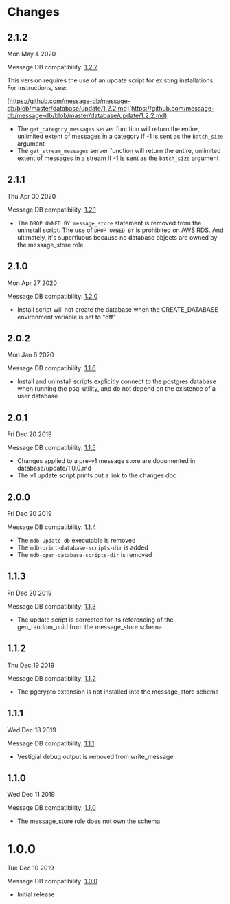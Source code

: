 # Changes

## 2.1.2

Mon May 4 2020

Message DB compatibility: [1.2.2](https://github.com/message-db/message-db/releases/tag/v1.2.2)

This version requires the use of an update script for existing installations. For instructions, see:

[https://github.com/message-db/message-db/blob/master/database/update/1.2.2.md](https://github.com/message-db/message-db/blob/master/database/update/1.2.2.md)

- The `get_category_messages` server function will return the entire, unlimited extent of messages in a category if -1 is sent as the `batch_size` argument
- The `get_stream_messages` server function will return the entire, unlimited extent of messages in a stream if -1 is sent as the `batch_size` argument

## 2.1.1

Thu Apr 30 2020

Message DB compatibility: [1.2.1](https://github.com/message-db/message-db/releases/tag/v1.2.1)

- The `DROP OWNED BY message_store` statement is removed from the uninstall script. The use of `DROP OWNED BY` is prohibited on AWS RDS. And ultimately, it's superfluous because no database objects are owned by the message_store role.

## 2.1.0

Mon Apr 27 2020

Message DB compatibility: [1.2.0](https://github.com/message-db/message-db/releases/tag/v1.2.0)

- Install script will not create the database when the CREATE_DATABASE environment variable is set to "off"

## 2.0.2

Mon Jan 6 2020

Message DB compatibility: [1.1.6](https://github.com/message-db/message-db/releases/tag/v1.1.6)

- Install and uninstall scripts explicitly connect to the postgres database when running the psql utility, and do not depend on the existence of a user database

## 2.0.1

Fri Dec 20 2019

Message DB compatibility: [1.1.5](https://github.com/message-db/message-db/releases/tag/v1.1.5)

- Changes applied to a pre-v1 message store are documented in database/update/1.0.0.md
- The v1 update script prints out a link to the changes doc

## 2.0.0

Fri Dec 20 2019

Message DB compatibility: [1.1.4](https://github.com/message-db/message-db/releases/tag/v1.1.4)

- The `mdb-update-db` executable is removed
- The `mdb-print-database-scripts-dir` is added
- The `mdb-open-database-scripts-dir` is removed

## 1.1.3

Fri Dec 20 2019

Message DB compatibility: [1.1.3](https://github.com/message-db/message-db/releases/tag/v1.1.3)

- The update script is corrected for its referencing of the gen_random_uuid from the message_store schema

## 1.1.2

Thu Dec 19 2019

Message DB compatibility: [1.1.2](https://github.com/message-db/message-db/releases/tag/v1.1.2)

- The pgcrypto extension is not installed into the message_store schema

## 1.1.1

Wed Dec 18 2019

Message DB compatibility: [1.1.1](https://github.com/message-db/message-db/releases/tag/v1.1.1)

- Vestigial debug output is removed from write_message

## 1.1.0

Wed Dec 11 2019

Message DB compatibility: [1.1.0](https://github.com/message-db/message-db/releases/tag/v1.1.0)

- The message_store role does not own the schema

# 1.0.0

Tue Dec 10 2019

Message DB compatibility: [1.0.0](https://github.com/message-db/message-db/releases/tag/v1.0.0)

- Initial release
